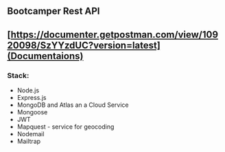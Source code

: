 ## Bootcamper Rest API

## [https://documenter.getpostman.com/view/10920098/SzYYzdUC?version=latest](Documentaions)

### Stack:

- Node.js
- Express.js
- MongoDB and Atlas an a Cloud Service
- Mongoose
- JWT
- Mapquest - service for geocoding
- Nodemail
- Mailtrap
